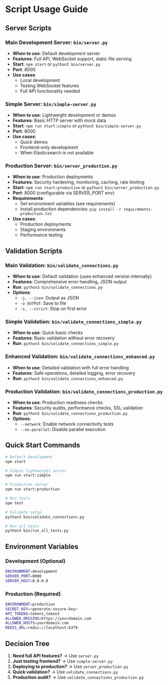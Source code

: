 # Script Usage Guide

## Server Scripts

### Main Development Server: `bin/server.py`
- **When to use**: Default development server
- **Features**: Full API, WebSocket support, static file serving
- **Start**: `npm start` or `python3 bin/server.py`
- **Port**: 8000
- **Use cases**: 
  - Local development
  - Testing WebSocket features
  - Full API functionality needed

### Simple Server: `bin/simple-server.py`
- **When to use**: Lightweight development or demos
- **Features**: Basic HTTP server with mock data
- **Start**: `npm run start:simple` or `python3 bin/simple-server.py`
- **Port**: 8000
- **Use cases**:
  - Quick demos
  - Frontend-only development
  - When Elasticsearch is not available

### Production Server: `bin/server_production.py`
- **When to use**: Production deployments
- **Features**: Security hardening, monitoring, caching, rate limiting
- **Start**: `npm run start:production` or `python3 bin/server_production.py`
- **Port**: 8000 (configurable via SERVER_PORT env)
- **Requirements**:
  - Set environment variables (see requirements)
  - Install production dependencies: `pip install -r requirements-production.txt`
- **Use cases**:
  - Production deployments
  - Staging environments
  - Performance testing

## Validation Scripts

### Main Validation: `bin/validate_connections.py`
- **When to use**: Default validation (uses enhanced version internally)
- **Features**: Comprehensive error handling, JSON output
- **Run**: `python3 bin/validate_connections.py`
- **Options**:
  - `-j, --json`: Output as JSON
  - `-o OUTPUT`: Save to file
  - `-s, --strict`: Stop on first error

### Simple Validation: `bin/validate_connections_simple.py`
- **When to use**: Quick basic checks
- **Features**: Basic validation without error recovery
- **Run**: `python3 bin/validate_connections_simple.py`

### Enhanced Validation: `bin/validate_connections_enhanced.py`
- **When to use**: Detailed validation with full error handling
- **Features**: Safe operations, detailed logging, error recovery
- **Run**: `python3 bin/validate_connections_enhanced.py`

### Production Validation: `bin/validate_connections_production.py`
- **When to use**: Production readiness checks
- **Features**: Security audits, performance checks, SSL validation
- **Run**: `python3 bin/validate_connections_production.py`
- **Options**:
  - `--network`: Enable network connectivity tests
  - `--no-parallel`: Disable parallel execution

## Quick Start Commands

```bash
# Default development
npm start

# Simple lightweight server
npm run start:simple

# Production server
npm run start:production

# Run tests
npm test

# Validate setup
python3 bin/validate_connections.py

# Run all tests
python3 bin/run_all_tests.py
```

## Environment Variables

### Development (Optional)
```bash
ENVIRONMENT=development
SERVER_PORT=8000
SERVER_HOST=0.0.0.0
```

### Production (Required)
```bash
ENVIRONMENT=production
SECRET_KEY=<generate-secure-key>
API_TOKENS=token1,token2
ALLOWED_ORIGINS=https://yourdomain.com
ALLOWED_HOSTS=yourdomain.com
REDIS_URL=redis://localhost:6379
```

## Decision Tree

1. **Need full API features?** → Use `server.py`
2. **Just testing frontend?** → Use `simple-server.py`
3. **Deploying to production?** → Use `server_production.py`
4. **Quick validation?** → Use `validate_connections.py`
5. **Production audit?** → Use `validate_connections_production.py`